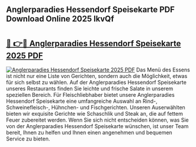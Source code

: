 ## Anglerparadies Hessendorf Speisekarte PDF Download Online 2025 lkvQf

# <h2><a href="http://gc8n3e.nevu.top/?p=Anglerparadies+Hessendorf+Speisekarte">🔗 👉🔴 Anglerparadies Hessendorf Speisekarte 2025 PDF</a></h2>

[![Anglerparadies Hessendorf Speisekarte 2025 PDF](https://i.imgur.com/dBaPXMq.png)](http://gc8n3e.nevu.top/?p=Anglerparadies+Hessendorf+Speisekarte)
Das Menü des Essens ist nicht nur eine Liste von Gerichten, sondern auch die Möglichkeit, etwas für sich selbst zu wählen. Auf der Anglerparadies Hessendorf Speisekarte unseres Restaurants finden Sie leichte und frische Salate in unserem speziellen Bereich. Für Fleischliebhaber bietet unsere Anglerparadies Hessendorf Speisekarte eine umfangreiche Auswahl an Rind-, Schweinefleisch-, Hühnchen- und Fischgerichten. Unseren Auserwählten bieten wir exquisite Gerichte wie Schaschlik und Steak an, die auf fettem Feuer zubereitet werden. Wenn Sie sich nicht entscheiden können, was Sie von der Anglerparadies Hessendorf Speisekarte wünschen, ist unser Team bereit, Ihnen zu helfen und Ihnen einen angenehmen und bequemen Service zu bieten.
